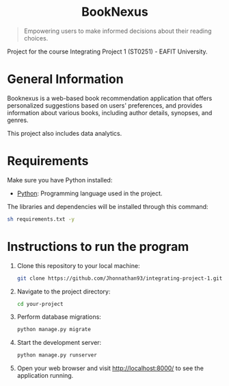 <h1 align="center">BookNexus </h1>

> Empowering users to make informed decisions about their reading choices.

Project for the course Integrating Project 1 (ST0251) - EAFIT University.


# General Information

Booknexus is a web-based book recommendation application that offers personalized suggestions based on users' preferences, and provides information about various books, including author details, synopses, and genres.

This project also includes data analytics.

# Requirements

Make sure you have Python installed:

- [Python](https://www.python.org/downloads/): Programming language used in the project.

The libraries and dependencies will be installed through this command:

 ```bash
sh requirements.txt -y
 ```

# Instructions to run the program

1. Clone this repository to your local machine:

    ```bash
    git clone https://github.com/Jhonnathan93/integrating-project-1.git
    ```

2. Navigate to the project directory:

    ```bash
    cd your-project
    ```

3. Perform database migrations:

    ```bash
    python manage.py migrate
    ```

4. Start the development server:

    ```bash
    python manage.py runserver
    ```

5. Open your web browser and visit [http://localhost:8000/](http://localhost:8000/) to see the application running.






